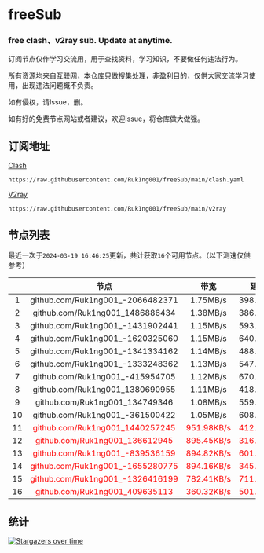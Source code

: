 # freeSub
### free clash、v2ray sub. Update at anytime.

订阅节点仅作学习交流用，用于查找资料，学习知识，不要做任何违法行为。

所有资源均来自互联网，本仓库只做搜集处理，非盈利目的，仅供大家交流学习使用，出现违法问题概不负责。

如有侵权，请Issue，删。

如有好的免费节点网站或者建议，欢迎Issue，将仓库做大做强。

## 订阅地址
[Clash](https://raw.githubusercontent.com/Ruk1ng001/freeSub/main/clash.yaml)
```
https://raw.githubusercontent.com/Ruk1ng001/freeSub/main/clash.yaml
```
[V2ray](https://raw.githubusercontent.com/Ruk1ng001/freeSub/main/v2ray)
```
https://raw.githubusercontent.com/Ruk1ng001/freeSub/main/v2ray
```

## 节点列表

最近一次于`2024-03-19 16:46:25`更新，共计获取`16`个可用节点。（以下测速仅供参考）

|  | 节点 | 带宽 | 延迟 |
|:-:|:--:|:--:|:--:|
 | 1 | github.com/Ruk1ng001_-2066482371 | 1.75MB/s | 398.00ms |
 | 2 | github.com/Ruk1ng001_1486886434 | 1.38MB/s | 386.00ms |
 | 3 | github.com/Ruk1ng001_-1431902441 | 1.15MB/s | 593.00ms |
 | 4 | github.com/Ruk1ng001_-1620325060 | 1.15MB/s | 640.00ms |
 | 5 | github.com/Ruk1ng001_-1341334162 | 1.14MB/s | 488.00ms |
 | 6 | github.com/Ruk1ng001_-1333248362 | 1.13MB/s | 547.00ms |
 | 7 | github.com/Ruk1ng001_-415954705 | 1.12MB/s | 670.00ms |
 | 8 | github.com/Ruk1ng001_1380690955 | 1.11MB/s | 418.00ms |
 | 9 | github.com/Ruk1ng001_134749346 | 1.08MB/s | 559.00ms |
 | 10 | github.com/Ruk1ng001_-361500422 | 1.05MB/s | 608.00ms |
 | 11 | <font color=red>github.com/Ruk1ng001_1440257245</font> | <font color=red>951.98KB/s</font> | <font color=red>412.00ms</font> |
 | 12 | <font color=red>github.com/Ruk1ng001_136612945</font> | <font color=red>895.45KB/s</font> | <font color=red>316.00ms</font> |
 | 13 | <font color=red>github.com/Ruk1ng001_-839536159</font> | <font color=red>894.82KB/s</font> | <font color=red>601.00ms</font> |
 | 14 | <font color=red>github.com/Ruk1ng001_-1655280775</font> | <font color=red>894.16KB/s</font> | <font color=red>345.00ms</font> |
 | 15 | <font color=red>github.com/Ruk1ng001_-1326416199</font> | <font color=red>782.41KB/s</font> | <font color=red>711.00ms</font> |
 | 16 | <font color=red>github.com/Ruk1ng001_409635113</font> | <font color=red>360.32KB/s</font> | <font color=red>501.00ms</font> |


## 统计

[![Stargazers over time](https://starchart.cc/Ruk1ng001/freeSub.svg)](https://starchart.cc/Ruk1ng001/freeSub)